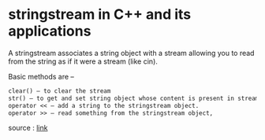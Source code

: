 # stringstream in C++ and its applications
A stringstream associates a string object with a stream allowing you to read from the string as if it were a stream (like cin).

Basic methods are –
```txt
clear() — to clear the stream
str() — to get and set string object whose content is present in stream.
operator << — add a string to the stringstream object.
operator >> — read something from the stringstream object,
```

source : [link](https://www.geeksforgeeks.org/stringstream-c-applications/)